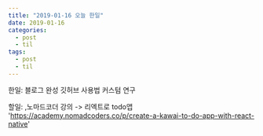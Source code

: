 ```yaml
---
title: "2019-01-16 오늘 한일"
date: 2019-01-16
categories:
  - post
  - til
tags:
  - post
  - til
---
```


한일:
블로그 완성
깃허브 사용법
커스텀 연구

할일:
,노마드코더 강의 -> 리엑트로 todo앱
'https://academy.nomadcoders.co/p/create-a-kawai-to-do-app-with-react-native'
